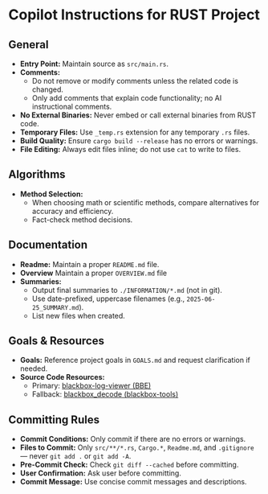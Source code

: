 # Copilot Instructions for RUST Project

## General
- **Entry Point:** Maintain source as `src/main.rs`.
- **Comments:**  
  - Do not remove or modify comments unless the related code is changed.
  - Only add comments that explain code functionality; no AI instructional comments.
- **No External Binaries:** Never embed or call external binaries from RUST code.
- **Temporary Files:** Use `_temp.rs` extension for any temporary `.rs` files.
- **Build Quality:** Ensure `cargo build --release` has no errors or warnings.
- **File Editing:** Always edit files inline; do not use `cat` to write to files.

## Algorithms
- **Method Selection:**  
  - When choosing math or scientific methods, compare alternatives for accuracy and efficiency.
  - Fact-check method decisions.

## Documentation
- **Readme:** Maintain a proper `README.md` file.
- **Overview** Maintain a proper `OVERVIEW.md` file
- **Summaries:**  
  - Output final summaries to `./INFORMATION/*.md` (not in git).
  - Use date-prefixed, uppercase filenames (e.g., `2025-06-25_SUMMARY.md`).
  - List new files when created.

## Goals & Resources
- **Goals:** Reference project goals in `GOALS.md` and request clarification if needed.
- **Source Code Resources:**  
  - Primary: [blackbox-log-viewer (BBE)](https://github.com/betaflight/blackbox-log-viewer/blob/master/src/flightlog.js)
  - Fallback: [blackbox_decode (blackbox-tools)](https://github.com/betaflight/blackbox-tools/blob/master/src/blackbox_decode.c)

## Committing Rules
- **Commit Conditions:** Only commit if there are no errors or warnings.
- **Files to Commit:** Only `src/**/*.rs`, `Cargo.*`, `Readme.md`, and `.gitignore` — never `git add .` or `git add -A`.
- **Pre-Commit Check:** Check `git diff --cached` before committing.
- **User Confirmation:** Ask user before committing.
- **Commit Message:** Use concise commit messages and descriptions.
